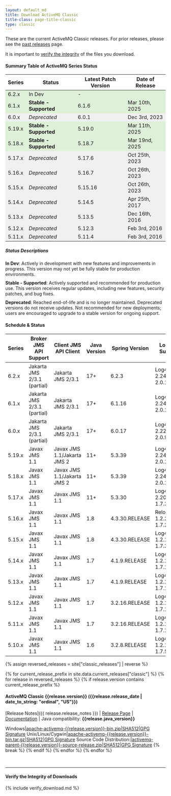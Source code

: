 ```yaml
---
layout: default_md
title: Download ActiveMQ Classic
title-class: page-title-classic
type: classic
---
```


These are the current ActiveMQ Classic releases. For prior releases, please see the [past releases](../documentation/download-archives) page.

It is important to [verify the integrity](#verify-the-integrity-of-downloads) of the files you download.

#### Summary Table of ActiveMQ Series Status


<table>
  <thead>
    <tr>
      <th>Series</th>
      <th>Status</th>
      <th>Latest Patch Version</th>
      <th>Date of Release</th>
    </tr>
  </thead>
  <tbody>
    <tr style="background-color: #dff0d8;">
      <td>6.2.x</td>
      <td>In Dev</td>
      <td>-</td>
      <td></td>
    </tr>
    <tr style="background-color: #dff0d8;">
      <td>6.1.x</td>
      <td><strong>Stable - Supported</strong></td>
      <td>6.1.6</td>
      <td>Mar 10th, 2025</td>
    </tr>
    <tr style="background-color: #f0f0f0;">
      <td>6.0.x</td>
      <td><em>Deprecated</em></td>
      <td>6.0.1</td>
      <td>Dec 3rd, 2023</td>
    </tr>
    <tr style="background-color: #dff0d8;">
      <td>5.19.x</td>
      <td><strong>Stable - Supported</strong></td>
      <td>5.19.0</td>
      <td>Mar 11th, 2025</td>
    </tr>
    <tr style="background-color: #dff0d8;">
      <td>5.18.x</td>
      <td><strong>Stable - Supported</strong></td>
      <td>5.18.7</td>
      <td>Mar 19nd, 2025</td>
    </tr>
    <tr style="background-color: #f0f0f0;">
      <td>5.17.x</td>
      <td><em>Deprecated</em></td>
      <td>5.17.6</td>
      <td>Oct 25th, 2023</td>
    </tr>
    <tr style="background-color: #f0f0f0;">
      <td>5.16.x</td>
      <td><em>Deprecated</em></td>
      <td>5.16.7</td>
      <td>Oct 26th, 2023</td>
    </tr>
    <tr style="background-color: #f0f0f0;">
      <td>5.15.x</td>
      <td><em>Deprecated</em></td>
      <td>5.15.16</td>
      <td>Oct 26th, 2023</td>
    </tr>
    <tr style="background-color: #f0f0f0;">
      <td>5.14.x</td>
      <td><em>Deprecated</em></td>
      <td>5.14.5</td>
      <td>Apr 25th, 2017</td>
    </tr>
    <tr style="background-color: #f0f0f0;">
      <td>5.13.x</td>
      <td><em>Deprecated</em></td>
      <td>5.13.5</td>
      <td>Dec 16th, 2016</td>
    </tr>
    <tr style="background-color: #f0f0f0;">
      <td>5.12.x</td>
      <td><em>Deprecated</em></td>
      <td>5.12.3</td>
      <td>Feb 3rd, 2016</td>
    </tr>
    <tr style="background-color: #f0f0f0;">
      <td>5.11.x</td>
      <td><em>Deprecated</em></td>
      <td>5.11.4</td>
      <td>Feb 3rd, 2016</td>
    </tr>
  </tbody>
</table>



##### Status Descriptions

<div style="margin-top: 15px;">
  <strong>In Dev</strong>: Actively in development with new features and improvements in progress. This version may not yet be fully stable for production environments.
</div>

<div style="margin-top: 10px;">
  <strong>Stable - Supported</strong>: Actively supported and recommended for production use. This version receives regular updates, including new features, security patches, and bug fixes.
</div>

<div style="margin-top: 10px;">
  <strong>Deprecated</strong>: Reached end-of-life and is no longer maintained. Deprecated versions do not receive updates. Not recommended for new deployments; users are encouraged to upgrade to a stable version for ongoing support.
</div>



#### Schedule & Status

| Series | Broker JMS API Support      | Client JMS API Client       | Java Version | Spring Version | Logging Support              | Web Support            | Status       | Last    | Next   | ETA     |
|--------|-----------------------------|-----------------------------|--------------|----------------|------------------------------|------------------------|--------------|---------|--------|---------|
| 6.2.x  | Jakarta JMS 2/3.1 (partial) | Jakarta JMS 2/3.1           | 17+          | 6.2.3          | Log4j 2.24.3/Slf4j 2.0.16    | Jetty 11.0.24          | In dev       |         |        | Dec  24 |
| 6.1.x  | Jakarta JMS 2/3.1 (partial) | Jakarta JMS 2/3.1           | 17+          | 6.1.16         | Log4j 2.24.3/Slf4j 2.0.16    | Jetty 11.0.24          | **Stable - Supported**   | 6.1.6   | 6.1.7  | Jun  25 |
| 6.0.x  | Jakarta JMS 2/3.1 (partial) | Jakarta JMS 2/3.1           | 17+          | 6.0.17         | Log4j 2.22.0/Slf4j 2.0.9     | Jetty 11.0.18          | _Not Active_ | 6.0.1   |        |         |
| 5.19.x | Javax JMS 1.1               | Javax JMS 1.1/Jakarta JMS 2 | 11+          | 5.3.39         | Log4j 2.24.3/Slf4j 2.0.16    | Jetty 9.4.57.v20241219 | **Stable - Supported**   | 5.19.0  | 5.19.1 | Jun  25 |
| 5.18.x | Javax JMS 1.1               | Javax JMS 1.1/Jakarta JMS 2 | 11+          | 5.3.39         | Log4j 2.24.1/Slf4j 2.0.13    | Jetty 9.4.57.v20241219 | _Not Active_   | 5.18.7  |         |        |
| 5.17.x | Javax JMS 1.1               | Javax JMS 1.1               | 11+          | 5.3.30         | Log4j 2.20.0/Slf4j 1.7.36    | Jetty 9.4.53.v20231009 | _Deprecated_ | 5.17.6  |        |         |
| 5.16.x | Javax JMS 1.1               | Javax JMS 1.1               | 1.8          | 4.3.30.RELEASE | Reload4j 1.2.24/Slf4j 1.7.26 | Jetty 9.4.50.v20221201 | _Deprecated_ | 5.16.7  |        |         |
| 5.15.x | Javax JMS 1.1               | Javax JMS 1.1               | 1.8          | 4.3.30.RELEASE | Log4j 1.2.17/Slf4j 1.7.32    | Jetty 9.4.39.v20210325 | _Deprecated_ | 5.15.16 |        |         |
| 5.14.x | Javax JMS 1.1               | Javax JMS 1.1               | 1.7          | 4.1.9.RELEASE  | Log4j 1.2.17/Slf4j 1.7.13    | Jetty 9.2.13.v20150730 | _Deprecated_ | 5.14.5  |        |         |
| 5.13.x | Javax JMS 1.1               | Javax JMS 1.1               | 1.7          | 4.1.9.RELEASE  | Log4j 1.2.17/Slf4j 1.7.13    | Jetty 9.2.13.v20150730 | _Deprecated_ | 5.13.5  |        |         |
| 5.12.x | Javax JMS 1.1               | Javax JMS 1.1               | 1.7          | 3.2.16.RELEASE | Log4j 1.2.17/Slf4j 1.7.10    | Jetty 9.2.6.v20141205  | _Deprecated_ | 5.12.3  |        |         |
| 5.11.x | Javax JMS 1.1               | Javax JMS 1.1               | 1.7          | 3.2.16.RELEASE | Log4j 1.2.17/Slf4j 1.7.10    | Jetty 9.2.6.v20141205  | _Deprecated_ | 5.11.4  |        |         |
| 5.10.x | Javax JMS 1.1               | Javax JMS 1.1               | 1.6          | 3.2.8.RELEASE  | Log4j 1.2.17/Slf4j 1.7.5     | Jetty 7.6.9.v20130131  | _Deprecated_ | 5.10.2  |        |         |

{% assign reversed_releases = site["classic_releases"] | reverse %}

{% for current_release_prefix in site.data.current_releases["classic"] %}
    {% for release in reversed_releases %}
        {% if release.version contains current_release_prefix %}
#### ActiveMQ Classic {{release.version}} ({{release.release_date | date_to_string: "ordinal", "US"}})
[Release Notes]({{ release.release_notes }}) | [Release Page]({{release.url}}) | [Documentation](../documentation) | Java compatibility: **{{release.java_version}}**

Windows|[apache-activemq-{{release.version}}-bin.zip](https://www.apache.org/dyn/closer.cgi?filename=/activemq/{{release.version}}/apache-activemq-{{release.version}}-bin.zip&action=download)|[SHA512](https://downloads.apache.org/activemq/{{release.version}}/apache-activemq-{{release.version}}-bin.zip.sha512)|[GPG Signature](https://downloads.apache.org/activemq/{{release.version}}/apache-activemq-{{release.version}}-bin.zip.asc)
Unix/Linux/Cygwin|[apache-activemq-{{release.version}}-bin.tar.gz](https://www.apache.org/dyn/closer.cgi?filename=/activemq/{{release.version}}/apache-activemq-{{release.version}}-bin.tar.gz&action=download)|[SHA512](https://downloads.apache.org/activemq/{{release.version}}/apache-activemq-{{release.version}}-bin.tar.gz.sha512)|[GPG Signature](https://downloads.apache.org/activemq/{{release.version}}/apache-activemq-{{release.version}}-bin.tar.gz.asc)
Source Code Distribution:|[activemq-parent-{{release.version}}-source-release.zip](https://www.apache.org/dyn/closer.cgi?filename=/activemq/{{release.version}}/activemq-parent-{{release.version}}-source-release.zip&action=download)|[SHA512](https://downloads.apache.org/activemq/{{release.version}}/activemq-parent-{{release.version}}-source-release.zip.sha512)|[GPG Signature](https://downloads.apache.org/activemq/{{release.version}}/activemq-parent-{{release.version}}-source-release.zip.asc)
            {% break %}
        {% endif %}
    {% endfor %}
{% endfor %}

<br/>

--------------------------------------
#### Verify the Integrity of Downloads

{% include verify_download.md %}
